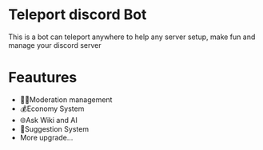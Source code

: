 # Teleport discord Bot
This is a bot can teleport anywhere to help any server setup, make fun and manage your discord server
# Feautures
+ 👮‍♂️Moderation management
+ 💰Economy System
+ 🌐Ask Wiki and AI
+ 💭Suggestion System
+ More upgrade...
